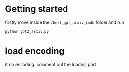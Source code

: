 # Getting started
firstly move inside the `/bert_gpt_arxiv_imdb` folder and run

```python
python gpt2_arxiv.py
```

# load encoding
<!-- TODO finish writing this part -->
if no encoding. comment out the loading part